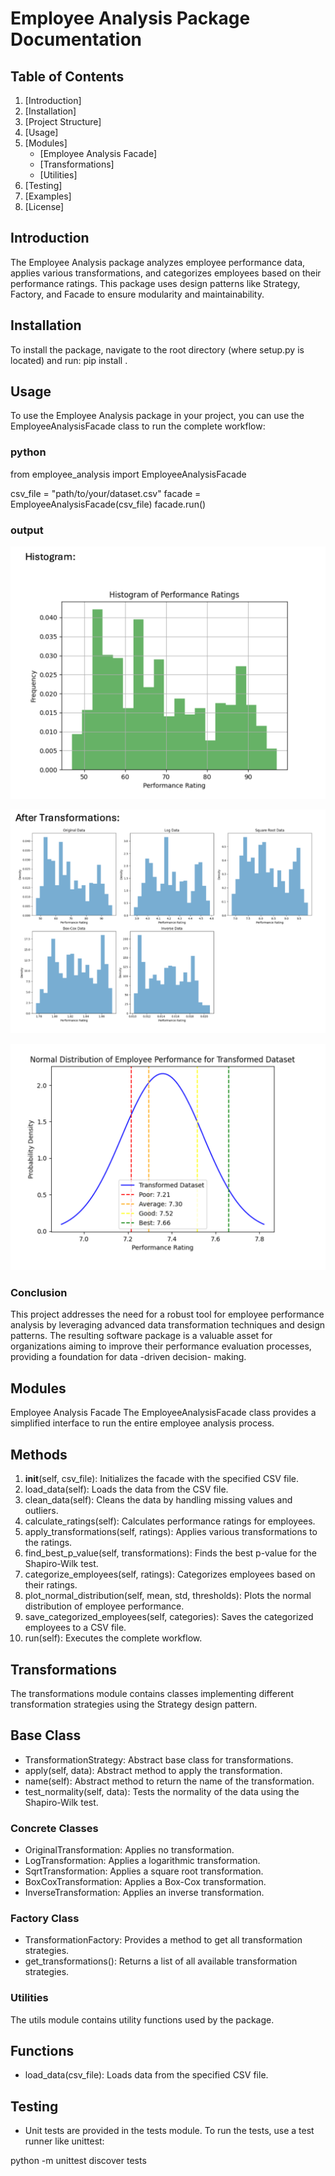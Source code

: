 # Employee Analysis Package Documentation

## Table of Contents

1. [Introduction]
2. [Installation]
3. [Project Structure]
4. [Usage]
5. [Modules]
    - [Employee Analysis Facade]
    - [Transformations]
    - [Utilities]
6. [Testing]
7. [Examples]
8. [License]

## Introduction

The Employee Analysis package analyzes employee performance data, applies various transformations, and categorizes employees based on their performance ratings. This package uses design patterns like Strategy, Factory, and Facade to ensure modularity and maintainability.

## Installation

To install the package, navigate to the root directory (where setup.py is located) and run:
pip install .

## Usage
To use the Employee Analysis package in your project, you can use the EmployeeAnalysisFacade class to run the complete workflow:

### python
from employee_analysis import EmployeeAnalysisFacade

csv_file = "path/to/your/dataset.csv"
facade = EmployeeAnalysisFacade(csv_file)
facade.run()

### output

![Bar Graph](image.png)

![Transformations](image-1.png)

![Bell curve](image-2.png)


### Conclusion
This project addresses the need for a robust tool for employee performance analysis by leveraging advanced data transformation techniques and design patterns. The resulting software package is a valuable asset for organizations aiming to improve their performance evaluation processes, providing a foundation for data -driven decision- making.


## Modules
Employee Analysis Facade
The EmployeeAnalysisFacade class provides a simplified interface to run the entire employee analysis process.

## Methods
1. __init__(self, csv_file): Initializes the facade with the specified CSV file.
2. load_data(self): Loads the data from the CSV file.
3. clean_data(self): Cleans the data by handling missing values and outliers.
4. calculate_ratings(self): Calculates performance ratings for employees.
5. apply_transformations(self, ratings): Applies various transformations to the ratings.
6. find_best_p_value(self, transformations): Finds the best p-value for the Shapiro-Wilk test.
7. categorize_employees(self, ratings): Categorizes employees based on their ratings.
8. plot_normal_distribution(self, mean, std, thresholds): Plots the normal distribution of employee performance.
9. save_categorized_employees(self, categories): Saves the categorized employees to a CSV file.
10. run(self): Executes the complete workflow.

## Transformations
The transformations module contains classes implementing different transformation strategies using the Strategy design pattern.

## Base Class
- TransformationStrategy: Abstract base class for transformations.
- apply(self, data): Abstract method to apply the transformation.
- name(self): Abstract method to return the name of the transformation.
- test_normality(self, data): Tests the normality of the data using the Shapiro-Wilk test.
### Concrete Classes
- OriginalTransformation: Applies no transformation.
- LogTransformation: Applies a logarithmic transformation.
- SqrtTransformation: Applies a square root transformation.
- BoxCoxTransformation: Applies a Box-Cox transformation.
- InverseTransformation: Applies an inverse transformation.
### Factory Class
- TransformationFactory: Provides a method to get all transformation strategies.
- get_transformations(): Returns a list of all available transformation strategies.
### Utilities
The utils module contains utility functions used by the package.

## Functions
- load_data(csv_file): Loads data from the specified CSV file.
## Testing
- Unit tests are provided in the tests module. To run the tests, use a test runner like unittest:

python -m unittest discover tests


